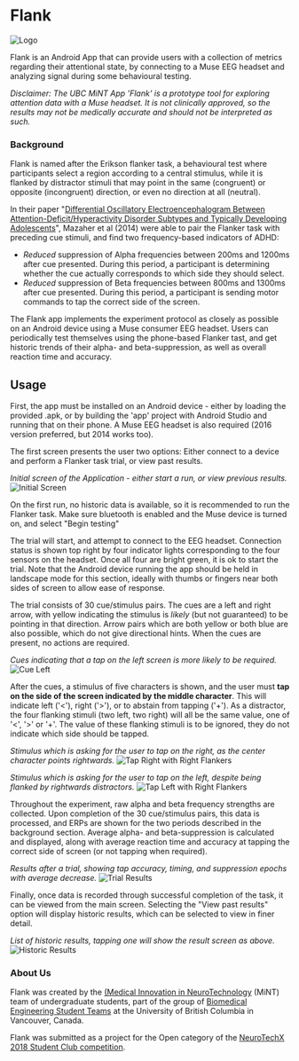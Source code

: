 # Flank

![Logo](https://raw.githubusercontent.com/UBCMint/MuseAndroidApp/master/images/flank.png)

Flank is an Android App that can provide users with a collection of metrics regarding their attentional state, by connecting to a Muse EEG headset and analyzing signal during some behavioural testing.

_Disclaimer: The UBC MiNT App 'Flank' is a prototype tool for exploring attention data with a Muse headset.
It is not clinically approved, so the results may not be medically accurate and should not be interpreted as such._

### Background

Flank is named after the Erikson flanker task, a behavioural test where participants select a region according to a central stimulus, while it is flanked by distractor stimuli that may point in the same (congruent) or opposite (incongruent) direction, or even no direction at all (neutral).

In their paper "[Differential Oscillatory Electroencephalogram Between Attention-Deficit/Hyperactivity Disorder Subtypes and Typically Developing Adolescents](https://doi.org/10.1016/j.biopsych.2013.08.023)", Mazaher et al (2014) were able to pair the Flanker task with preceding cue stimuli, and find two frequency-based indicators of ADHD:
* _Reduced_ suppression of Alpha frequencies between 200ms and 1200ms after cue presented. During this period, a  participant is determining whether the cue actually corresponds to which side they should select.
* _Reduced_ suppression of Beta frequencies between 800ms and 1300ms after cue presented. During this period, a participant is sending motor commands to tap the correct side of the screen.

The Flank app implements the experiment protocol as closely as possible on an Android device using a Muse consumer EEG headset. Users can periodically test themselves using the phone-based Flanker tast, and get historic trends of their alpha- and beta-suppression, as well as overall reaction time and accuracy.

## Usage

First, the app must be installed on an Android device - either by loading the provided .apk, or by building the 'app' project with Android Studio and running that on their phone. A Muse EEG headset is also required (2016 version preferred, but 2014 works too).

The first screen presents the user two options: Either connect to a device and perform a Flanker task trial, or view past results.

_Initial screen of the Application - either start a run, or view previous results._
![Initial Screen](https://raw.githubusercontent.com/UBCMint/MuseAndroidApp/master/images/initial.jpg)

On the first run, no historic data is available, so it is recommended to run the Flanker task. Make sure bluetooth is enabled and the Muse device is turned on, and select "Begin testing"

The trial will start, and attempt to connect to the EEG headset. Connection status is shown top right by four indicator lights corresponding to the four sensors on the headset. Once all four are bright green, it is ok to start the trial. Note that the Android device running the app should be held in landscape mode for this section, ideally with thumbs or fingers near both sides of screen to allow ease of response.

The trial consists of 30 cue/stimulus pairs. The cues are a left and right arrow, with yellow indicating the stimulus is _likely_ (but not guaranteed) to be pointing in that direction. Arrow pairs which are both yellow or both blue are also possible, which do not give directional hints. When the cues are present, no actions are required.

_Cues indicating that a tap on the left screen is more likely to be required._
![Cue Left](https://raw.githubusercontent.com/UBCMint/MuseAndroidApp/master/images/cueLeft.jpg)

After the cues, a stimulus of five characters is shown, and the user must **tap on the side of the screen indicated by the middle character**. This will indicate left ('<'), right ('>'), or to abstain from tapping ('+'). As a distractor, the four flanking stimuli (two left, two right) will all be the same value, one of '<', '>' or '+'. The value of these flanking stimuli is to be ignored, they do not indicate which side should be tapped.

_Stimulus which is asking for the user to tap on the *right*, as the center character points rightwards._
![Tap Right with Right Flankers](https://raw.githubusercontent.com/UBCMint/MuseAndroidApp/master/images/tapRightFlankRight.jpg)

_Stimulus which is asking for the user to tap on the *left*, despite being flanked by rightwards distractors._
![Tap Left with Right Flankers](https://raw.githubusercontent.com/UBCMint/MuseAndroidApp/master/images/tapLeftFlankRight.jpg)

Throughout the experiment, raw alpha and beta frequency strengths are collected. Upon completion of the 30 cue/stimulus pairs, this data is processed, and ERPs are shown for the two periods described in the background section. Average alpha- and beta-suppression is calculated and displayed, along with average reaction time and accuracy at tapping the correct side of screen (or not tapping when required).

_Results after a trial, showing tap accuracy, timing, and suppression epochs with average decrease._
![Trial Results](https://raw.githubusercontent.com/UBCMint/MuseAndroidApp/master/images/oneResult.jpg)

Finally, once data is recorded through successful completion of the task, it can be viewed from the main screen. Selecting the "View past results" option will display historic results, which can be selected to view in finer detail.

_List of historic results, tapping one will show the result screen as above._
![Historic Results](https://raw.githubusercontent.com/UBCMint/MuseAndroidApp/master/images/allResults.jpg)

### About Us

Flank was created by the [(Medical Innovation in NeuroTechnology](https://ubcmint.github.io/) (MiNT) team of undergraduate students, part of the group of [Biomedical Engineering Student Teams](http://www.ubcbest.com/) at the University of British Columbia in Vancouver, Canada.

Flank was submitted as a project for the Open category of the [NeuroTechX 2018 Student Club competition](https://neurotechx.github.io/studentclubs/competition/).
